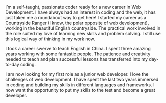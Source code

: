 I’m a self-taught, passionate coder ready for a new career in Web Development. I have always had an interest in coding and the web, it has just taken me a roundabout way to get here! I started my career as a Countryside Ranger (I know, the polar opposite of web development), working in the beautiful English countryside. The practical work involved in the role suited my love of learning new skills and problem solving. I still use this logical way of thinking in my work now.

I took a career swerve to teach English in China. I spent three amazing years working with some fantastic people. The patience and creativity needed to teach and plan successful lessons has transferred into my day-to-day coding.

I am now looking for my first role as a junior web developer. I love the challenges of web development. I have spent the last two years immersed in coding and building my skills in different languages and frameworks. I now want the opportunity to put my skills to the test and become a great developer.
